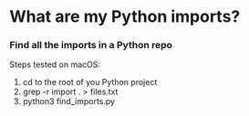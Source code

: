 # What are my Python imports?
### Find all the imports in a Python repo

Steps tested on macOS:
1. cd to the root of you Python project
2. grep -r import . > files.txt
3. python3 find_imports.py
